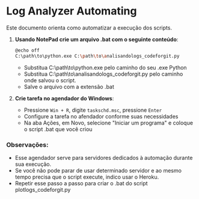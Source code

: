 # Log Analyzer Automating

Este documento orienta como automatizar a execução dos scripts.

1. **Usando NotePad crie um arquivo .bat com o seguinte conteúdo**:
   ```bash
   @echo off
   C:\path\to\python.exe C:\path\to\analisandologs_codeforgit.py
   ```
   - Substitua C:\path\to\python.exe pelo caminho do seu .exe Python
   - Substitua C:\path\to\analisandologs_codeforgit.py pelo caminho onde salvou o script.
   - Salve o arquivo com a extensão .bat

2. **Crie tarefa no agendador do Windows**:
   - Pressione `Win + R`, digite `taskschd.msc`, pressione `Enter`
   - Configure a tarefa no afendador conforme suas necessidades
   - Na aba Ações, em Novo, selecione "Iniciar um programa" e coloque o script .bat que você criou

### Observações:
- Esse agendador serve para servidores dedicados à automação durante sua execução.
- Se você não pode parar de usar determinado servidor e ao mesmo tempo precisa que o script execute, indico usar o Heroku.
- Repetir esse passo a passo para criar o .bat do script plotlogs_codeforgit.py
